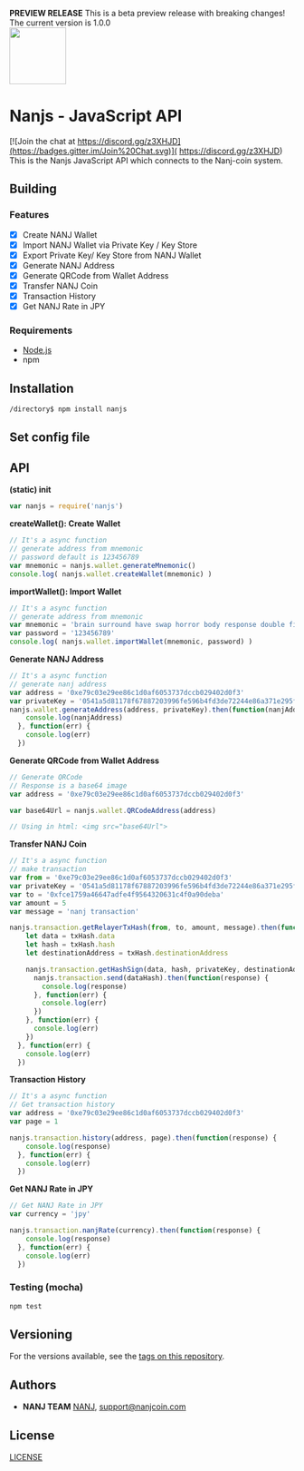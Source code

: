 **PREVIEW RELEASE** This is a beta preview release with breaking changes! The current version is 1.0.0 
</br>
<img src="https://nanjcoin.com/nanjs.png" width=100 />
# Nanjs - JavaScript API
[![Join the chat at  https://discord.gg/z3XHJD](https://badges.gitter.im/Join%20Chat.svg)]( https://discord.gg/z3XHJD)
This is the Nanjs JavaScript API which connects to the Nanj-coin system.

## Building

### Features

- [x] Create NANJ Wallet
- [x] Import NANJ Wallet via Private Key / Key Store
- [x] Export Private Key/ Key Store from NANJ Wallet
- [x] Generate NANJ Address
- [x] Generate QRCode from Wallet Address
- [x] Transfer NANJ Coin
- [x] Transaction History
- [x] Get NANJ Rate in JPY

### Requirements

* [Node.js](https://nodejs.org)
* npm

## Installation

```shell
/directory$ npm install nanjs
```

## Set config file


## API

**(static) init**
```js
var nanjs = require('nanjs')
```

**createWallet(): Create Wallet**
```js
// It's a async function
// generate address from mnemonic
// password default is 123456789
var mnemonic = nanjs.wallet.generateMnemonic()
console.log( nanjs.wallet.createWallet(mnemonic) )
```

**importWallet(): Import Wallet**
```js
// It's a async function
// generate address from mnemonic
var mnemonic = 'brain surround have swap horror body response double fire dumb bring hazard'
var password = '123456789'
console.log( nanjs.wallet.importWallet(mnemonic, password) )
```

**Generate NANJ Address**
```js
// It's a async function
// generate nanj address
var address = '0xe79c03e29ee86c1d0af6053737dccb029402d0f3'
var privateKey = '0541a5d81178f67887203996fe596b4fd3de72244e86a371e295f660aab0f039'
nanjs.wallet.generateAddress(address, privateKey).then(function(nanjAddress) {
    console.log(nanjAddress)
  }, function(err) {
    console.log(err)
  })
```

**Generate QRCode from Wallet Address**
```js
// Generate QRCode
// Response is a base64 image 
var address = '0xe79c03e29ee86c1d0af6053737dccb029402d0f3'

var base64Url = nanjs.wallet.QRCodeAddress(address)

// Using in html: <img src="base64Url">
```

**Transfer NANJ Coin**
```js
// It's a async function
// make transaction
var from = '0xe79c03e29ee86c1d0af6053737dccb029402d0f3'
var privateKey = '0541a5d81178f67887203996fe596b4fd3de72244e86a371e295f660aab0f039'
var to = '0xfce1759a46647adfe4f9564320631c4f0a90deba'
var amount = 5
var message = 'nanj transaction'

nanjs.transaction.getRelayerTxHash(from, to, amount, message).then(function(txHash) {
    let data = txHash.data
    let hash = txHash.hash
    let destinationAddress = txHash.destinationAddress

    nanjs.transaction.getHashSign(data, hash, privateKey, destinationAddress).then(function(dataHash) {
      nanjs.transaction.send(dataHash).then(function(response) {
        console.log(response)
      }, function(err) {
        console.log(err)
      })
    }, function(err) {
      console.log(err)
    })
  }, function(err) {
    console.log(err)
  })
```

**Transaction History**
```js
// It's a async function
// Get transaction history
var address = '0xe79c03e29ee86c1d0af6053737dccb029402d0f3'
var page = 1

nanjs.transaction.history(address, page).then(function(response) {
    console.log(response)
  }, function(err) {
    console.log(err)
  })
```

**Get NANJ Rate in JPY**
```js
// Get NANJ Rate in JPY
var currency = 'jpy'

nanjs.transaction.nanjRate(currency).then(function(response) {
    console.log(response)
  }, function(err) {
    console.log(err)
  })
```


### Testing (mocha)

```bash
npm test
```

## Versioning

For the versions available, see the [tags on this repository](https://github.com/NANJ-COIN/nanj-js/tags). 

## Authors

* **NANJ TEAM** [NANJ](https://nanjcoin.com/), support@nanjcoin.com

## License
[LICENSE](https://nanjcoin.com/sdk)
